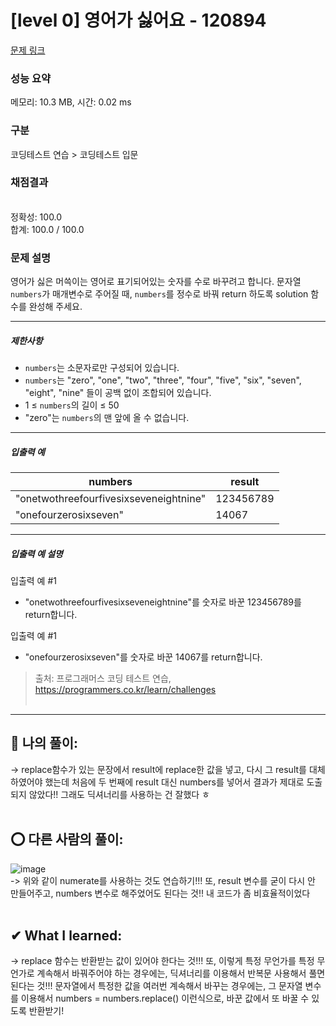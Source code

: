 # [level 0] 영어가 싫어요 - 120894 

[문제 링크](https://school.programmers.co.kr/learn/courses/30/lessons/120894) 

### 성능 요약

메모리: 10.3 MB, 시간: 0.02 ms

### 구분

코딩테스트 연습 > 코딩테스트 입문

### 채점결과

<br/>정확성: 100.0<br/>합계: 100.0 / 100.0

### 문제 설명

<p>영어가 싫은 머쓱이는 영어로 표기되어있는 숫자를 수로 바꾸려고 합니다. 문자열 <code>numbers</code>가 매개변수로 주어질 때, <code>numbers</code>를 정수로 바꿔 return 하도록 solution 함수를 완성해 주세요.</p>

<hr>

<h5>제한사항</h5>

<ul>
<li><code>numbers</code>는 소문자로만 구성되어 있습니다.</li>
<li><code>numbers</code>는 "zero", "one", "two", "three", "four", "five", "six", "seven", "eight", "nine" 들이 공백 없이 조합되어 있습니다.</li>
<li>1 ≤ <code>numbers</code>의 길이 ≤ 50</li>
<li>"zero"는 <code>numbers</code>의 맨 앞에 올 수 없습니다.</li>
</ul>

<hr>

<h5>입출력 예</h5>
<table class="table">
        <thead><tr>
<th>numbers</th>
<th>result</th>
</tr>
</thead>
        <tbody><tr>
<td>"onetwothreefourfivesixseveneightnine"</td>
<td>123456789</td>
</tr>
<tr>
<td>"onefourzerosixseven"</td>
<td>14067</td>
</tr>
</tbody>
      </table>
<hr>

<h5>입출력 예 설명</h5>

<p>입출력 예 #1</p>

<ul>
<li>"onetwothreefourfivesixseveneightnine"를 숫자로 바꾼 123456789를 return합니다.</li>
</ul>

<p>입출력 예 #1</p>

<ul>
<li>"onefourzerosixseven"를 숫자로 바꾼 14067를 return합니다.</li>
</ul>


> 출처: 프로그래머스 코딩 테스트 연습, https://programmers.co.kr/learn/challenges <br><br>

<hr>

## 👑 나의 풀이: <br>
-> replace함수가 있는 문장에서 result에 replace한 값을 넣고, 다시 그 result를 대체하였어야 했는데 처음에 두 번째에 result 대신 numbers를 넣어서 결과가 제대로 도출되지 않았다!! 그래도 딕셔너리를 사용하는 건 잘했다 ㅎ <br><br>

## ⭕ 다른 사람의 풀이: <br>
![image](https://user-images.githubusercontent.com/70849122/224341982-1f6423ea-9a3c-49ae-a2e2-86d00e1473c1.png) <br>
-> 위와 같이 numerate를 사용하는 것도 연습하기!!! 또, result 변수를 굳이 다시 안 만들어주고, numbers 변수로 해주었어도 된다는 것!! 내 코드가 좀 비효율적이었다 <br><br>

## ✔ What I learned: <br>
-> replace 함수는 반환받는 값이 있어야 한다는 것!!! 또, 이렇게 특정 무언가를 특정 무언가로 계속해서 바꿔주어야 하는 경우에는, 딕셔너리를 이용해서 반복문 사용해서 풀면 된다는 것!!! 문자열에서 특정한 값을 여러번 계속해서 바꾸는 경우에는, 그 문자열 변수를 이용해서 numbers = numbers.replace() 이런식으로, 바꾼 값에서 또 바꿀 수 있도록 반환받기!
